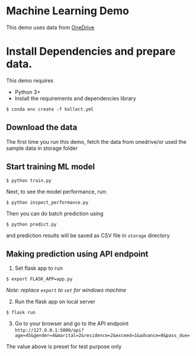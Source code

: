 # Machine Learning Demo

This demo uses data from [OneDrive](https://onedrive.live.com/?id=58F0C85D32E24FFE%21127&cid=58F0C85D32E24FFE)

# Install Dependencies and prepare data.

This demo requires

- Python 3+
- Install the requirements and dependencies library

```
$ conda env create -f kollect.yml
```

## Download the data

The first time you run this demo, fetch the data from onedrive/or 
used the sample data in storage folder

## Start training ML model

```
$ python train.py
```

Next, to see the model performance, run:
```
$ python inspect_performance.py
```

Then you can do batch prediction using

```
$ python predict.py 
```

and prediction results will be saved as CSV file in `storage` directory

## Making prediction using API endpoint

1. Set flask app to run
```
$ export FLASK_APP=app.py 
```
_Note: replace `export` to `set` for windows machine_

2. Run the flask app on local server
```
$ flask run
```

3. Go to your browser and go to the API endpoint
`http://127.0.0.1:5000/api?age=45&gender=4&marital=2&residence=2&exceed=1&advance=0&pass_due=`

The value above is preset for test purpose only